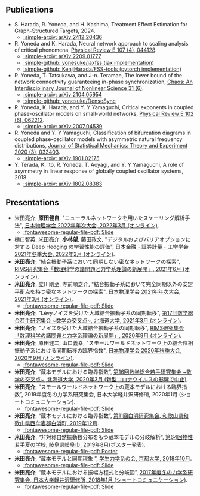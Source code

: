 ## Publications
- S. Harada, R. Yoneda, and H. Kashima, Treatment Effect Estimation for Graph-Structured Targets, 2024.
    - [:simple-arxiv: arXiv:2412.20436](https://arxiv.org/abs/2412.20436)
- R. Yoneda and K. Harada, Neural network approach to scaling analysis of critical phenomena, [Physical Review E 107 (4), 044128](https://journals.aps.org/pre/abstract/10.1103/PhysRevE.107.044128).
    - [:simple-arxiv: arXiv:2209.01777](https://arxiv.org/abs/2209.01777)
    - [:simple-github: yonesuke/jaxfss (jax implementation)](https://github.com/yonesuke/jaxfss)
    - [:simple-github: KenjiHarada/FSS-tools (pytorch implementation)](https://github.com/KenjiHarada/FSS-tools)
- R. Yoneda, T. Tatsukawa, and J-n. Teramae, The lower bound of the network connectivity guaranteeing in-phase synchronization, [Chaos: An Interdisciplinary Journal of Nonlinear Science 31 (6)](https://pubs.aip.org/aip/cha/article-abstract/31/6/063124/1059610/The-lower-bound-of-the-network-connectivity).
    - [:simple-arxiv: arXiv:2104.05954](https://arxiv.org/abs/2104.05954)
    - [:simple-github: yonesuke/DenseSync](https://github.com/yonesuke/DenseSync)
- R. Yoneda, K. Harada, and Y. Y Yamaguchi, Critical exponents in coupled phase-oscillator models on small-world networks, [Physical Review E 102 (6), 062212](https://journals.aps.org/pre/abstract/10.1103/PhysRevE.102.062212).
    - [:simple-arxiv: arXiv:2007.04539](https://arxiv.org/abs/2007.04539)
- R. Yoneda and Y. Y Yamaguchi, Classification of bifurcation diagrams in coupled phase-oscillator models with asymmetric natural frequency distributions, [Journal of Statistical Mechanics: Theory and Experiment 2020 (3), 033403](https://iopscience.iop.org/article/10.1088/1742-5468/ab6f5f/meta).
    - [:simple-arxiv: arXiv:1901.02175](https://arxiv.org/abs/1901.02175)
- Y. Terada, K. Ito, R. Yoneda, T. Aoyagi, and Y. Y Yamaguchi, A role of asymmetry in linear response of globally coupled oscillator systems, 2018.
    - [:simple-arxiv: arXiv:1802.08383](https://arxiv.org/abs/1802.08383)

## Presentations

- 米田亮介, **原田健自**, "ニューラルネットワークを用いたスケーリング解析手法", [日本物理学会 2022年年次大会, 2022年3月 (オンライン)](https://onsite.gakkai-web.net/jps/jps_search/2022sp/index.html). 
    - [:fontawesome-regular-file-pdf: Slide](files/slide20220315.pdf)
- 樋口智英, 米田亮介, **小林望**, 藤田政文, "デジタルおよびバリアオプションに対する Deep Hedging の学習性能の評価", [日本金融・証券計量・工学学会 2021年冬季大会, 2022年2月 (オンライン)](http://www.jafee.gr.jp/01rally/conference/pro_56th_2022_0121.pdf).
- **米田亮介**, "結合振動子系において同期しない密なネットワークの探索", [RIMS研究集会「数理科学の諸問題と力学系理論の新展開」, 2021年6月 (オンライン)](https://sites.google.com/view/rims-dyn-sys2021/).
- **米田亮介**, 立川剛至, 寺前順之介, "結合振動子系において完全同期以外の安定平衡点を持つ密なネットワークの探索", [日本物理学会 2021年年次大会, 2021年3月 (オンライン)](https://w4.gakkai-web.net/jps_search/2021sp/index.html).
    - [:fontawesome-regular-file-pdf: Slide](files/slide20210315.pdf)
- **米田亮介**, "Lévyノイズを受けた大域結合振動子系の同期転移", [第17回数学総合若手研究集会 ~数学の交叉点~, 北海道大学, 2021年3月 (オンライン)](https://www.math.sci.hokudai.ac.jp/~wakate/mcyr/2021/ja/index.html).
- **米田亮介**, "ノイズを受けた大域結合振動子系の同期転移", [RIMS研究集会「数理科学の諸問題と力学系理論の新展開」, 2020年9月 (オンライン)](https://sites.google.com/view/rims-dyn-sys2020/).
- **米田亮介**, 原田健二, 山口義幸, "スモールワールドネットワーク上の結合位相振動子系における同期転移の臨界指数", [日本物理学会 2020年秋季大会, 2020年9月 (オンライン)](https://w4.gakkai-web.net/jps_search/2020au/index.html).
    - [:fontawesome-regular-file-pdf: Slide](files/slide20200909.pdf)
- **米田亮介**, “蔵本モデルにおける臨界指数”, [第16回数学総合若手研究集会 ~数学の交叉点~, 北海道大学, 2020年3月 (新型コロナウイルスの影響で中止)](https://www.math.sci.hokudai.ac.jp/~wakate/mcyr/2020/ja/index.html).
- **米田亮介**, “スモールワールドネットワーク上の蔵本モデルにおける臨界指数”, 2019年度冬の力学系研究集会, 日本大学軽井沢研修所, 2020年1月 (ショートコミュニケーション).
    - [:fontawesome-regular-file-pdf: Slide](files/slide20200112.pdf)
- **米田亮介**, “蔵本モデルにおける臨界指数”, [第11回白浜研究集会, 和歌山県和歌山県西牟婁郡白浜町, 2019年12月](https://sites.google.com/view/shirahama-math/%E7%AC%AC11%E5%9B%9E).
    - [:fontawesome-regular-file-pdf: Slide](files/slide20191209.pdf)
- **米田亮介**, “非対称自然振動数分布をもつ蔵本モデルの分岐解析”, [第64回物性若手夏の学校, 岐阜県岐阜市, 2019年8月(ポスター発表)](https://cmpss.jp/forepast/ss2019/).
    - [:fontawesome-regular-file-pdf: Poster](files/poster20190806.pdf)
- **米田亮介**, “蔵本モデルと同期現象 ”, [学生力学系の会, 京都大学, 2018年10月](https://www.kokuchpro.com/event/6a3a52de2279c7d0f1dbcec791a4faeb/).
    - [:fontawesome-regular-file-pdf: Slide](files/slide20181013.pdf)
- **米田亮介**, “蔵本モデルにおける振幅方程式と分岐図”, [2017年度冬の力学系研究集会, 日本大学軽井沢研修所, 2018年1月 (ショートコミュニケーション)](https://tsujiimasato.files.wordpress.com/2018/03/2017-karuizawa-program2.pdf).
    - [:fontawesome-regular-file-pdf: Slide](files/slide20180105.pdf)